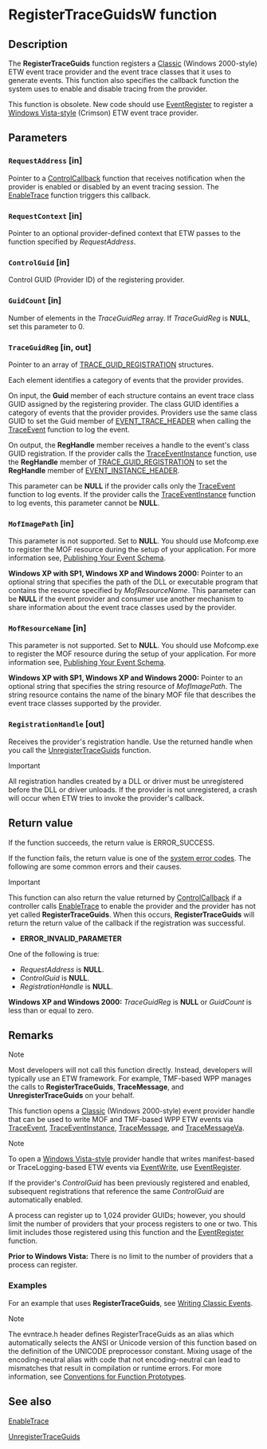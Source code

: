 # RegisterTraceGuidsW function

## Description

The **RegisterTraceGuids** function registers a
[Classic](https://learn.microsoft.com/windows/win32/etw/tracing-events) (Windows 2000-style) ETW event
trace provider and the event trace classes that it uses to generate events. This
function also specifies the callback function the system uses to enable and
disable tracing from the provider.

This function is obsolete. New code should use
[EventRegister](https://learn.microsoft.com/windows/win32/api/evntprov/nf-evntprov-eventregister) to
register a
[Windows Vista-style](https://learn.microsoft.com/windows/win32/etw/writing-manifest-based-events)
(Crimson) ETW event trace provider.

## Parameters

### `RequestAddress` [in]

Pointer to a
[ControlCallback](https://learn.microsoft.com/windows/win32/api/evntrace/nc-evntrace-wmidprequest) function
that receives notification when the provider is enabled or disabled by an event
tracing session. The
[EnableTrace](https://learn.microsoft.com/windows/win32/api/evntrace/nf-evntrace-enabletrace) function
triggers this callback.

### `RequestContext` [in]

Pointer to an optional provider-defined context that ETW passes to the function
specified by _RequestAddress_.

### `ControlGuid` [in]

Control GUID (Provider ID) of the registering provider.

### `GuidCount` [in]

Number of elements in the _TraceGuidReg_ array. If _TraceGuidReg_ is **NULL**,
set this parameter to 0.

### `TraceGuidReg` [in, out]

Pointer to an array of
[TRACE_GUID_REGISTRATION](https://learn.microsoft.com/windows/win32/api/evntrace/ns-evntrace-trace_guid_registration)
structures.

Each element identifies a category of events that the provider provides.

On input, the **Guid** member of each structure contains an event trace class
GUID assigned by the registering provider. The class GUID identifies a category
of events that the provider provides. Providers use the same class GUID to set
the Guid member of
[EVENT_TRACE_HEADER](https://learn.microsoft.com/windows/win32/api/evntrace/ns-evntrace-event_trace_header)
when calling the
[TraceEvent](https://learn.microsoft.com/windows/win32/api/evntrace/nf-evntrace-traceevent) function to log
the event.

On output, the **RegHandle** member receives a handle to the event's class GUID
registration. If the provider calls the
[TraceEventInstance](https://learn.microsoft.com/windows/win32/api/evntrace/nf-evntrace-traceeventinstance)
function, use the **RegHandle** member of
[TRACE_GUID_REGISTRATION](https://learn.microsoft.com/windows/win32/api/evntrace/ns-evntrace-trace_guid_registration)
to set the **RegHandle** member of
[EVENT_INSTANCE_HEADER](https://learn.microsoft.com/windows/win32/api/evntrace/ns-evntrace-event_instance_header).

This parameter can be **NULL** if the provider calls only the
[TraceEvent](https://learn.microsoft.com/windows/win32/api/evntrace/nf-evntrace-traceevent) function to log
events. If the provider calls the
[TraceEventInstance](https://learn.microsoft.com/windows/win32/api/evntrace/nf-evntrace-traceeventinstance)
function to log events, this parameter cannot be **NULL**.

### `MofImagePath` [in]

This parameter is not supported. Set to **NULL**. You should use Mofcomp.exe to
register the MOF resource during the setup of your application. For more
information see,
[Publishing Your Event Schema](https://learn.microsoft.com/windows/win32/etw/publishing-your-event-schema).

**Windows XP with SP1, Windows XP and Windows 2000:** Pointer to an optional
string that specifies the path of the DLL or executable program that contains
the resource specified by _MofResourceName_. This parameter can be **NULL** if
the event provider and consumer use another mechanism to share information about
the event trace classes used by the provider.

### `MofResourceName` [in]

This parameter is not supported. Set to **NULL**. You should use Mofcomp.exe to
register the MOF resource during the setup of your application. For more
information see,
[Publishing Your Event Schema](https://learn.microsoft.com/windows/win32/etw/publishing-your-event-schema).

**Windows XP with SP1, Windows XP and Windows 2000:** Pointer to an optional
string that specifies the string resource of _MofImagePath_. The string resource
contains the name of the binary MOF file that describes the event trace classes
supported by the provider.

### `RegistrationHandle` [out]

Receives the provider's registration handle. Use the returned handle when you
call the
[UnregisterTraceGuids](https://learn.microsoft.com/windows/win32/api/evntrace/nf-evntrace-unregistertraceguids)
function.

> [!Important]
> All registration handles created by a DLL or driver must be
> unregistered before the DLL or driver unloads. If the provider is not
> unregistered, a crash will occur when ETW tries to invoke the provider's
> callback.

## Return value

If the function succeeds, the return value is ERROR_SUCCESS.

If the function fails, the return value is one of the
[system error codes](https://learn.microsoft.com/windows/win32/debug/system-error-codes). The following are
some common errors and their causes.

> [!Important]
> This function can also return the value returned by
> [ControlCallback](https://learn.microsoft.com/windows/win32/api/evntrace/nc-evntrace-wmidprequest) if a
> controller calls
> [EnableTrace](https://learn.microsoft.com/windows/win32/api/evntrace/nf-evntrace-enabletrace) to enable
> the provider and the provider has not yet called **RegisterTraceGuids**. When
> this occurs, **RegisterTraceGuids** will return the return value of the
> callback if the registration was successful.

- **ERROR_INVALID_PARAMETER**

 One of the following is true:

  - _RequestAddress_ is **NULL**.
  - _ControlGuid_ is **NULL**.
  - _RegistrationHandle_ is **NULL**.

  **Windows XP and Windows 2000:** _TraceGuidReg_ is **NULL** or _GuidCount_ is
less than or equal to zero.

## Remarks

> [!Note]
> Most developers will not call this function directly. Instead,
> developers will typically use an ETW framework. For example, TMF-based WPP
> manages the calls to **RegisterTraceGuids**, **TraceMessage**, and
> **UnregisterTraceGuids** on your behalf.

This function opens a [Classic](https://learn.microsoft.com/windows/win32/etw/tracing-events) (Windows
2000-style) event provider handle that can be used to write MOF and TMF-based
WPP ETW events via
[TraceEvent](https://learn.microsoft.com/windows/win32/api/evntrace/nf-evntrace-traceevent),
[TraceEventInstance](https://learn.microsoft.com/windows/win32/api/evntrace/nf-evntrace-traceeventinstance),
[TraceMessage](https://learn.microsoft.com/windows/win32/api/evntrace/nf-evntrace-tracemessage), and
[TraceMessageVa](https://learn.microsoft.com/windows/win32/api/evntrace/nf-evntrace-tracemessageva).

> [!Note]
> To open a
> [Windows Vista-style](https://learn.microsoft.com/windows/win32/etw/writing-manifest-based-events)
> provider handle that writes manifest-based or TraceLogging-based ETW events
> via [EventWrite](https://learn.microsoft.com/windows/win32/api/evntprov/nf-evntprov-eventwrite), use
> [EventRegister](https://learn.microsoft.com/windows/win32/api/evntprov/nf-evntprov-eventregister).

If the provider's _ControlGuid_ has been previously registered and enabled,
subsequent registrations that reference the same _ControlGuid_ are automatically
enabled.

A process can register up to 1,024 provider GUIDs; however, you should limit the
number of providers that your process registers to one or two. This limit
includes those registered using this function and the
[EventRegister](https://learn.microsoft.com/windows/win32/api/evntprov/nf-evntprov-eventregister) function.

**Prior to Windows Vista:** There is no limit to the number of providers that a
process can register.

### Examples

For an example that uses **RegisterTraceGuids**, see
[Writing Classic Events](https://learn.microsoft.com/windows/win32/etw/tracing-events).

> [!NOTE]
> The evntrace.h header defines RegisterTraceGuids as an alias which
> automatically selects the ANSI or Unicode version of this function based on
> the definition of the UNICODE preprocessor constant. Mixing usage of the
> encoding-neutral alias with code that not encoding-neutral can lead to
> mismatches that result in compilation or runtime errors. For more information,
> see
> [Conventions for Function Prototypes](https://learn.microsoft.com/windows/win32/intl/conventions-for-function-prototypes).

## See also

[EnableTrace](https://learn.microsoft.com/windows/win32/api/evntrace/nf-evntrace-enabletrace)

[UnregisterTraceGuids](https://learn.microsoft.com/windows/win32/api/evntrace/nf-evntrace-unregistertraceguids)